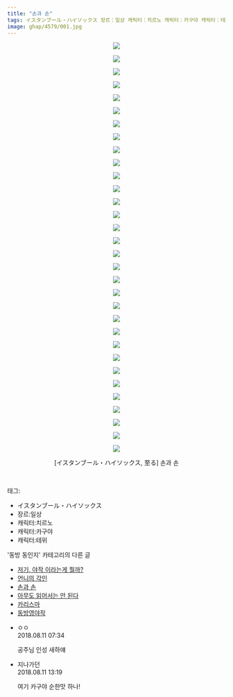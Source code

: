 ```yaml
---
title: "손과 손"
tags: イスタンブール・ハイソックス 장르：일상 캐릭터：치르노 캐릭터：카구야 캐릭터：테위 至る 동방_동인지
image: ghap/4579/001.jpg
---
```

<div class="article">
<p style="text-align: center; clear: none; float: none;"><img src="{{ site.nasurl }}/ghap/4579/001.jpg"/></p>
<p style="text-align: center; clear: none; float: none;"><img src="{{ site.nasurl }}/ghap/4579/002.jpg"/></p>
<p style="text-align: center; clear: none; float: none;"><img src="{{ site.nasurl }}/ghap/4579/003.jpg"/></p>
<p style="text-align: center; clear: none; float: none;"><img src="{{ site.nasurl }}/ghap/4579/004.jpg"/></p>
<p style="text-align: center; clear: none; float: none;"><img src="{{ site.nasurl }}/ghap/4579/005.jpg"/></p>
<p style="text-align: center; clear: none; float: none;"><img src="{{ site.nasurl }}/ghap/4579/006.jpg"/></p>
<p style="text-align: center; clear: none; float: none;"><img src="{{ site.nasurl }}/ghap/4579/007.jpg"/></p>
<p style="text-align: center; clear: none; float: none;"><img src="{{ site.nasurl }}/ghap/4579/008.jpg"/></p>
<p style="text-align: center; clear: none; float: none;"><img src="{{ site.nasurl }}/ghap/4579/009.jpg"/></p>
<p style="text-align: center; clear: none; float: none;"><img src="{{ site.nasurl }}/ghap/4579/010.jpg"/></p>
<p style="text-align: center; clear: none; float: none;"><img src="{{ site.nasurl }}/ghap/4579/011.jpg"/></p>
<p style="text-align: center; clear: none; float: none;"><img src="{{ site.nasurl }}/ghap/4579/012.jpg"/></p>
<p style="text-align: center; clear: none; float: none;"><img src="{{ site.nasurl }}/ghap/4579/013.jpg"/></p>
<p style="text-align: center; clear: none; float: none;"><img src="{{ site.nasurl }}/ghap/4579/014.jpg"/></p>
<p style="text-align: center; clear: none; float: none;"><img src="{{ site.nasurl }}/ghap/4579/015.jpg"/></p>
<p style="text-align: center; clear: none; float: none;"><img src="{{ site.nasurl }}/ghap/4579/016.jpg"/></p>
<p style="text-align: center; clear: none; float: none;"><img src="{{ site.nasurl }}/ghap/4579/017.jpg"/></p>
<p style="text-align: center; clear: none; float: none;"><img src="{{ site.nasurl }}/ghap/4579/018.jpg"/></p>
<p style="text-align: center; clear: none; float: none;"><img src="{{ site.nasurl }}/ghap/4579/019.jpg"/></p>
<p style="text-align: center; clear: none; float: none;"><img src="{{ site.nasurl }}/ghap/4579/020.jpg"/></p>
<p style="text-align: center; clear: none; float: none;"><img src="{{ site.nasurl }}/ghap/4579/021.jpg"/></p>
<p style="text-align: center; clear: none; float: none;"><img src="{{ site.nasurl }}/ghap/4579/022.jpg"/></p>
<p style="text-align: center; clear: none; float: none;"><img src="{{ site.nasurl }}/ghap/4579/023.jpg"/></p>
<p style="text-align: center; clear: none; float: none;"><img src="{{ site.nasurl }}/ghap/4579/024.jpg"/></p>
<p style="text-align: center; clear: none; float: none;"><img src="{{ site.nasurl }}/ghap/4579/025.jpg"/></p>
<p style="text-align: center; clear: none; float: none;"><img src="{{ site.nasurl }}/ghap/4579/026.jpg"/></p>
<p style="text-align: center; clear: none; float: none;"><img src="{{ site.nasurl }}/ghap/4579/027.jpg"/></p>
<p style="text-align: center; clear: none; float: none;"><img src="{{ site.nasurl }}/ghap/4579/028.jpg"/></p>
<p style="text-align: center; clear: none; float: none;"><img src="{{ site.nasurl }}/ghap/4579/029.jpg"/></p>
<p style="text-align: center; clear: none; float: none;"><img src="{{ site.nasurl }}/ghap/4579/030.jpg"/></p>
<p style="text-align: center; clear: none; float: none;"><img src="{{ site.nasurl }}/ghap/4579/031.jpg"/></p>
<p style="text-align: center; clear: none; float: none;"><img src="{{ site.nasurl }}/ghap/4579/032.jpg"/></p>
<p style="text-align: center; clear: none; float: none;">[イスタンブール・ハイソックス, 至る] 손과 손</p>
<p><br/></p>
</div><div class="tagTrail">
<p>태그: </p>
<ul>
<li>イスタンブール・ハイソックス</li>
<li>장르:일상</li>
<li>캐릭터:치르노</li>
<li>캐릭터:카구야</li>
<li>캐릭터:테위</li>
</ul>
</div><div class="another">
<p>'동방 동인지' 카테고리의 다른 글</p>
<ul>
<li><a href="/2018-08-13-ghap_4582">저기, 야작 이라는게 뭘까?</a></li>
<li><a href="/2018-08-13-ghap_4581">언니의 각인</a></li>
<li><a href="/2018-08-11-ghap_4579">손과 손</a></li>
<li><a href="/2018-08-11-ghap_4578">아무도 읽어서는 안 된다</a></li>
<li><a href="/2018-08-11-ghap_4577">카리스마</a></li>
<li><a href="/2018-08-11-ghap_4576">동방영야작</a></li>
</ul>
</div><div class="cb_module cb_fluid">
<div class="cb_wrt cb_profile">
<div class="comment">
<ul>
<li class="cb_thumb_off" id="comment15305772">
<div class="cb_comment_area">
<div class="cb_info_area">
<div class="cb_section">
<span class="cb_nick_name">ㅇㅇ</span>
</div>
<div class="cb_section">
<span class="cb_date">2018.08.11 07:34 </span>
</div>
</div>
<div class="cb_dsc_comment">
<p class="cb_dsc">
											공주님 인성 새하얘
										</p>
</div>
</div></li>
<li class="cb_thumb_off" id="comment15305938">
<div class="cb_comment_area">
<div class="cb_info_area">
<div class="cb_section">
<span class="cb_nick_name">지나가던</span>
</div>
<div class="cb_section">
<span class="cb_date">2018.08.11 13:19 </span>
</div>
</div>
<div class="cb_dsc_comment">
<p class="cb_dsc">
											여기 카구야 순한맛 하나!
										</p>
</div>
</div></li>
</ul>
</div>
</div><!-- commentList close -->
</div>